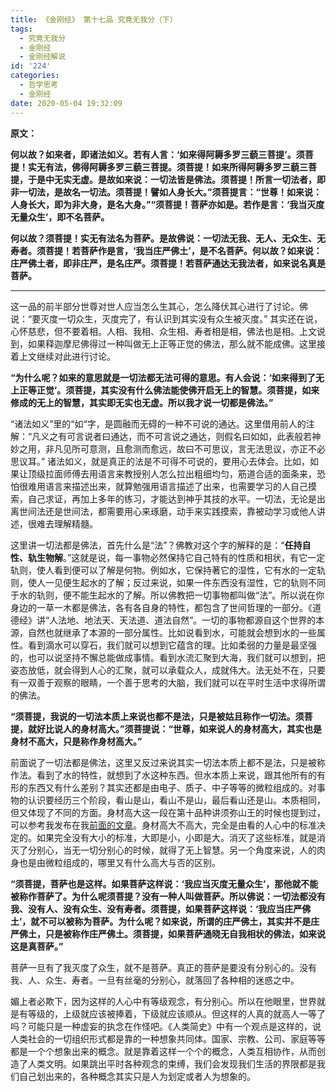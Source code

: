 ```yaml
---
title: 《金刚经》 第十七品 究竟无我分（下）
tags:
  - 究竟无我分
  - 金刚经
  - 金刚经解说
id: '224'
categories:
  - 哲学思考
  - 金刚经
date: 2020-05-04 19:32:09
---
```


**原文：**

**何以故？如来者，即诸法如义。若有人言：‘如来得阿耨多罗三藐三菩提’。须菩提！实无有法，佛得阿耨多罗三藐三菩提。须菩提！如来所得阿耨多罗三藐三菩提，于是中无实无虚。是故如来说：一切法皆是佛法。须菩提！所言一切法者，即非一切法，是故名一切法。须菩提！譬如人身长大。”须菩提言：“世尊！如来说：人身长大，即为非大身，是名大身。”“须菩提！菩萨亦如是。若作是言：‘我当灭度无量众生’，即不名菩萨。**

**何以故？须菩提！实无有法名为菩萨。是故佛说：一切法无我、无人、无众生、无寿者。须菩提！若菩萨作是言，‘我当庄严佛土’，是不名菩萨。何以故？如来说：庄严佛土者，即非庄严，是名庄严。须菩提！若菩萨通达无我法者，如来说名真是菩萨。**
<!-- more -->
* * *

这一品的前半部分世尊对世人应当怎么生其心，怎么降伏其心进行了讨论。佛说：“要灭度一切众生，灭度完了，有认识到其实没有众生被灭度。” 其实还在说，心怀慈悲，但不要着相。人相、我相、众生相、寿者相是相，佛法也是相。上文说到，如果释迦摩尼佛得过一种叫做无上正等正觉的佛法，那么就不能成佛。这里接着上文继续对此进行讨论。

**“为什么呢？如来的意思就是一切法都无法可得的意思。有人会说：‘如来得到了无上正等正觉’。须菩提，其实没有什么佛法能使佛开启无上的智慧。须菩提，如来修成的无上的智慧，其实即无实也无虚。所以我才说一切都是佛法。”**

“诸法如义”里的“如“字，是圆融而无碍的一种不可说的通达。这里借用前人的注解：“凡义之有可言说者曰通达，而不可言说之通达，则假名曰如如，此表般若神妙之用，非凡见所可意测，且愈测而愈远，故曰不可思议，言无法思议，亦正不必思议耳。” 诸法如义，就是真正的法是不可得不可说的，要用心去体会。比如，如果让顶级拉面师傅去用语言来教授别人怎么拉出粗细均匀，筋道合适的面条来，恐怕很难用语言来描述出来，就算勉强用语言描述了出来，也需要学习的人自己摸索，自己求证，再加上多年的练习，才能达到神乎其技的水平。一切法，无论是出离世间法还是世间法，都需要用心来琢磨，动手来实践摸索，靠被动学习或他人讲述，很难去理解精髓。

这里讲一切法都是佛法，首先什么是“法”？佛教对这个字的解释的是：“**任持自性、轨生物解**。”这就是说，每一事物必然保持它自己特有的性质和相状，有它一定轨则，使人看到便可以了解是何物。例如水，它保持著它的湿性，它有水的一定轨则，使人一见便生起水的了解；反过来说，如果一件东西没有湿性，它的轨则不同于水的轨则，便不能生起水的了解。所以佛教把一切事物都叫做“法”。所以说在你身边的一草一木都是佛法，各有各自身的特性，都包含了世间哲理的一部分。《道德经》讲“人法地、地法天、天法道、道法自然”。一切的事物都源自这个世界的本源，自然也就继承了本源的一部分属性。比如说看到水，可能就会想到水的一些属性。看到滴水可以穿石，我们就可以想到它蕴含的理。比如柔弱的力量是最坚强的，也可以说坚持不懈总能做成事情。看到水流汇聚到大海，我们就可以想到，把姿态放低，就会得到人心的汇聚，就可以承载众人，成就伟大。法无处不在，只要有一双善于观察的眼睛，一个善于思考的大脑，我们就可以在平时生活中求得所谓的佛法。

**“须菩提，我说的一切法本质上来说也都不是法，只是被姑且称作一切法。须菩提，就好比说人的身材高大。”须菩提说：“世尊，如来说人的身材高大，其实也是身材不高大，只是称作身材高大。”**

前面说了一切法都是佛法，这里又反过来说其实一切法本质上都不是法，只是被称作法。看到了水的特性，就想到了水这种东西。但水本质上来说，跟其他所有的有形的东西又有什么差别？其实还都是由电子、质子、中子等等的微粒组成的。对事物的认识要经历三个阶段，看山是山，看山不是山，最后看山还是山。本质相同，但又体现了不同的方面。身材高大这一段在第十品种讲须弥山王的时候也提到过，可以参考我发布在我[前面的文章](https://shileilei.com/%E3%80%8A%E9%87%91%E5%88%9A%E7%BB%8F%E3%80%8B-%E7%AC%AC%E5%8D%81%E5%93%81-%E5%BA%84%E4%B8%A5%E5%87%80%E5%9C%9F%E5%88%86/#more-143)。身材高大不高大，完全是由看的人心中的标准决定的。如果完全没有大小的标准，大即是小，小即是大。消灭了这些标准，就是消灭了分别心，当无一切分别心的时候，就得了无上智慧。另一个角度来说，人的肉身也是由微粒组成的，哪里又有什么高大与否的区别。

**“须菩提，菩萨也是这样。如果菩萨这样说：‘我应当灭度无量众生’，那他就不能被称作菩萨了。为什么呢须菩提？没有一种人叫做菩萨。所以佛说：一切法都没有我、没有人、没有众生、没有寿者。须菩提，如果菩萨这样说：‘我应当庄严佛土’，就不可以被称为菩萨。为什么呢？如来说，所谓的庄严佛土，其实并不是庄严佛土，只是被称作庄严佛土。须菩提，如果菩萨通晓无自我相状的佛法，如来说这是真菩萨。”**

菩萨一旦有了我灭度了众生，就不是菩萨。真正的菩萨是要没有分别心的。没有我、人、众生、寿者。一旦有丝毫的分别心，就落回了各种相的迷惑之中。

媚上者必欺下，因为这样的人心中有等级观念，有分别心。所以在他眼里，世界就是有等级的，上级就应该被捧着，下级就应该顺从。但这样的人真的就高人一等了吗？可能只是一种虚妄的执念在作怪吧。《人类简史》中有一个观点是这样的，说人类社会的一切组织形式都是靠的一种想象共同体。国家、宗教、公司、家庭等等都是一个个想象出来的概念。就是靠着这样一个个的概念，人类互相协作，从而创造了人类文明。如果跳出平时各种观念的束缚，我们会发现我们生活的界限都是我们自己划出来的，各种概念其实只是人为划定或者人为想象的。